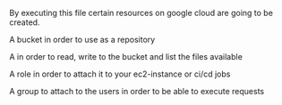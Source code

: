 By executing this file certain resources on google cloud are going to be created.

A bucket in order to use as a repository

A in order to read, write to the bucket and list the files available

A role in order to attach it to your ec2-instance or ci/cd jobs

A group to attach to the users in order to be able to execute requests